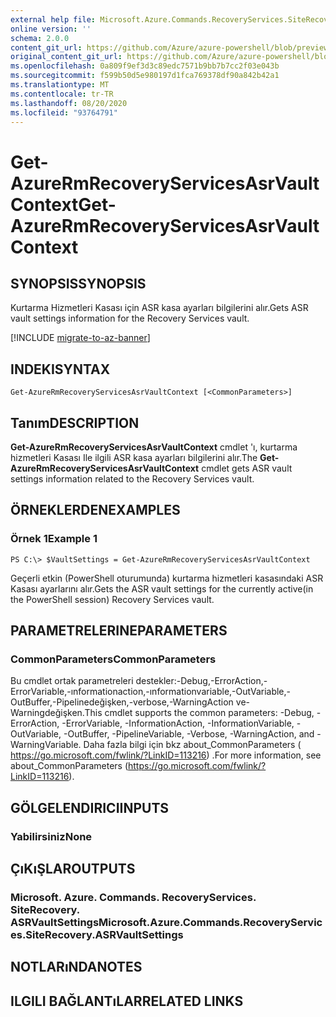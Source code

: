 ```yaml
---
external help file: Microsoft.Azure.Commands.RecoveryServices.SiteRecovery.dll-Help.xml
online version: ''
schema: 2.0.0
content_git_url: https://github.com/Azure/azure-powershell/blob/preview/src/ResourceManager/RecoveryServices.SiteRecovery/Commands.RecoveryServices.SiteRecovery/help/Get-AzureRmRecoveryServicesAsrVaultContext.md
original_content_git_url: https://github.com/Azure/azure-powershell/blob/preview/src/ResourceManager/RecoveryServices.SiteRecovery/Commands.RecoveryServices.SiteRecovery/help/Get-AzureRmRecoveryServicesAsrVaultContext.md
ms.openlocfilehash: 0a809f9ef3d3c89edc7571b9bb7b7cc2f03e043b
ms.sourcegitcommit: f599b50d5e980197d1fca769378df90a842b42a1
ms.translationtype: MT
ms.contentlocale: tr-TR
ms.lasthandoff: 08/20/2020
ms.locfileid: "93764791"
---
```

# <span data-ttu-id="c3ad2-101">Get-AzureRmRecoveryServicesAsrVaultContext</span><span class="sxs-lookup"><span data-stu-id="c3ad2-101">Get-AzureRmRecoveryServicesAsrVaultContext</span></span>

## <span data-ttu-id="c3ad2-102">SYNOPSIS</span><span class="sxs-lookup"><span data-stu-id="c3ad2-102">SYNOPSIS</span></span>
<span data-ttu-id="c3ad2-103">Kurtarma Hizmetleri Kasası için ASR kasa ayarları bilgilerini alır.</span><span class="sxs-lookup"><span data-stu-id="c3ad2-103">Gets ASR vault settings information for the Recovery Services vault.</span></span>

[!INCLUDE [migrate-to-az-banner](../../includes/migrate-to-az-banner.md)]

## <span data-ttu-id="c3ad2-104">INDEKI</span><span class="sxs-lookup"><span data-stu-id="c3ad2-104">SYNTAX</span></span>

```
Get-AzureRmRecoveryServicesAsrVaultContext [<CommonParameters>]
```

## <span data-ttu-id="c3ad2-105">Tanım</span><span class="sxs-lookup"><span data-stu-id="c3ad2-105">DESCRIPTION</span></span>
<span data-ttu-id="c3ad2-106">**Get-AzureRmRecoveryServicesAsrVaultContext** cmdlet 'ı, kurtarma hizmetleri Kasası Ile ilgili ASR kasa ayarları bilgilerini alır.</span><span class="sxs-lookup"><span data-stu-id="c3ad2-106">The **Get-AzureRmRecoveryServicesAsrVaultContext** cmdlet gets ASR vault settings information related to the Recovery Services vault.</span></span>

## <span data-ttu-id="c3ad2-107">ÖRNEKLERDEN</span><span class="sxs-lookup"><span data-stu-id="c3ad2-107">EXAMPLES</span></span>

### <span data-ttu-id="c3ad2-108">Örnek 1</span><span class="sxs-lookup"><span data-stu-id="c3ad2-108">Example 1</span></span>
```
PS C:\> $VaultSettings = Get-AzureRmRecoveryServicesAsrVaultContext
```

<span data-ttu-id="c3ad2-109">Geçerli etkin (PowerShell oturumunda) kurtarma hizmetleri kasasındaki ASR Kasası ayarlarını alır.</span><span class="sxs-lookup"><span data-stu-id="c3ad2-109">Gets the ASR vault settings for the currently active(in the PowerShell session) Recovery Services vault.</span></span>

## <span data-ttu-id="c3ad2-110">PARAMETRELERINE</span><span class="sxs-lookup"><span data-stu-id="c3ad2-110">PARAMETERS</span></span>

### <span data-ttu-id="c3ad2-111">CommonParameters</span><span class="sxs-lookup"><span data-stu-id="c3ad2-111">CommonParameters</span></span>
<span data-ttu-id="c3ad2-112">Bu cmdlet ortak parametreleri destekler:-Debug,-ErrorAction,-ErrorVariable,-ınformationaction,-ınformationvariable,-OutVariable,-OutBuffer,-Pipelinedeğişken,-verbose,-WarningAction ve-Warningdeğişken.</span><span class="sxs-lookup"><span data-stu-id="c3ad2-112">This cmdlet supports the common parameters: -Debug, -ErrorAction, -ErrorVariable, -InformationAction, -InformationVariable, -OutVariable, -OutBuffer, -PipelineVariable, -Verbose, -WarningAction, and -WarningVariable.</span></span> <span data-ttu-id="c3ad2-113">Daha fazla bilgi için bkz about_CommonParameters ( https://go.microsoft.com/fwlink/?LinkID=113216) .</span><span class="sxs-lookup"><span data-stu-id="c3ad2-113">For more information, see about_CommonParameters (https://go.microsoft.com/fwlink/?LinkID=113216).</span></span>

## <span data-ttu-id="c3ad2-114">GÖLGELENDIRICI</span><span class="sxs-lookup"><span data-stu-id="c3ad2-114">INPUTS</span></span>

### <span data-ttu-id="c3ad2-115">Yabilirsiniz</span><span class="sxs-lookup"><span data-stu-id="c3ad2-115">None</span></span>

## <span data-ttu-id="c3ad2-116">ÇıKıŞLAR</span><span class="sxs-lookup"><span data-stu-id="c3ad2-116">OUTPUTS</span></span>

### <span data-ttu-id="c3ad2-117">Microsoft. Azure. Commands. RecoveryServices. SiteRecovery. ASRVaultSettings</span><span class="sxs-lookup"><span data-stu-id="c3ad2-117">Microsoft.Azure.Commands.RecoveryServices.SiteRecovery.ASRVaultSettings</span></span>

## <span data-ttu-id="c3ad2-118">NOTLARıNDA</span><span class="sxs-lookup"><span data-stu-id="c3ad2-118">NOTES</span></span>

## <span data-ttu-id="c3ad2-119">ILGILI BAĞLANTıLAR</span><span class="sxs-lookup"><span data-stu-id="c3ad2-119">RELATED LINKS</span></span>

